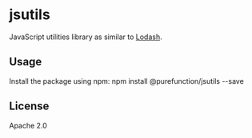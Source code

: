 # jsutils
JavaScript utilities library as similar to [Lodash](https://lodash.com).

## Usage
Install the package using npm:
    npm install @purefunction/jsutils --save

## License
Apache 2.0
